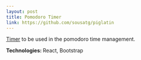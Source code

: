 ```yaml
---
layout: post
title: Pomodoro Timer
link: https://github.com/sousatg/piglatin
---
```


[Timer](https://gilsousa.dev/react-pomodoro/) to be used in the pomodoro time management.

<p><b>Technologies: </b> React, Bootstrap</p>

